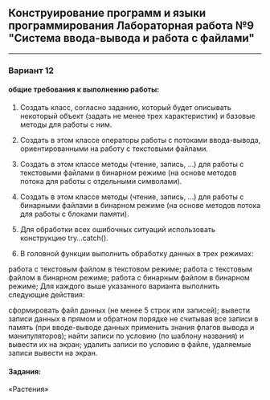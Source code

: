 ## Конструирование программ и языки программирования Лабораторная работа №9 "Система ввода-вывода и работа с файлами"

___

### Вариант 12
#### общие требования к выполнению работы: 
1. Создать класс, согласно заданию, который будет описывать некоторый объект (задать не менее трех характеристик) и базовые методы для работы с ним.

2. Создать в этом классе операторы работы с потоками ввода-вывода, ориентированными на работу с текстовыми файлами.
3. Создать в этом классе методы (чтение, запись, …) для работы с текстовыми файлами в бинарном режиме (на основе методов потока для работы с отдельными символами).
4. Создать в этом классе методы (чтение, запись, …) для работы с бинарными файлами в бинарном режиме (на основе методов потока для работы с блоками памяти).
5. Для обработки всех ошибочных ситуаций использовать конструкцию try…catch().

6. В головной функции выполнить обработку данных в трех режимах:

работа с текстовым файлом в текстовом режиме;
работа с текстовым файлом в бинарном режиме;
работа с бинарным файлом в бинарном режиме;
Для каждого выше указанного варианта выполнить следующие действия:

сформировать файл данных (не менее 5 строк или записей);
вывести записи данных в прямом и обратном порядке не считывая все записи в память (при вводе-выводе данных применить знания флагов вывода и манипуляторов);
найти записи по условию (по шаблону названия) и вывести их на экран;
удалить записи по условию в файле, удаляемые записи вывести на экран.

#### Задания:
«Pacтения»



